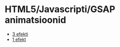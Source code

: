 # HTML5/Javascripti/GSAP animatsioonid

- [3 efekti](https://priitparmakson.github.io/DHX-anima/anima.html)
- [1 efekt]( https://priitparmakson.github.io/DHX-anima/effects.html)
